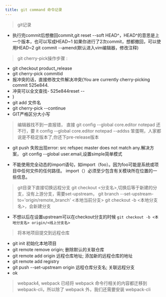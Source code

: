 ```yaml
---
title: git command 命令记录
---
```


> git记录

 - 执行完commit后想撤回commit,git reset --soft HEAD^，HEAD^的意思是上一个版本，也可以写成HEAD~1
 如果你进行了2次commit，想都撤回，可以使用HEAD~2
 git commit --amend(默认进入vim编辑器，修改注释)
 
> git cherry-pick操作步骤 :
 - git checkout  product_release
 - git cherry-pick commitid
 - 报冲突的话，直接修改文件解决冲突(You are currently cherry-picking commit 525e844.
 - 冲突可以全文查找- 525e844reset --
 - )
 - git add 文件名
 - git cherry-pick --continue
 - GIT严格区分大小写
> 编辑器找不到一直报错，
直接 git config --global core.editor notepad 还不行，要
it config --global core.editor notepad  --addss
> 笨蛋啊，人家都说是不稳定版本了,你还下pre-release版本

- git push 失败出现error: src refspec master does not match any.解决方案， git config --global user.email,设置simple简单模式

- 不能使用完全动态的import语句，如import（foo）。因为foo可能是系统或项目中任何文件的任何路径。
import（）必须至少包含有关模块所在位置的一些信息。

> git目录下直接切换远程分支 git checkout <分支名>,切换后等于新建的分支，没有上游分支，需要set-upstream，
   git branch --set-upstream-to='origin/remote_branch'  <本地当前分支>
   git checkout -b <本地分支名>，会新建分支
   - 不想以后在设置upstream可以在checkout分支的时候
   `git checkout -b <本地分支名> origin/<线上分支名>`
> 将本地项目提交到远程仓库
- git init 初始化本地项目
- git remote remove origin; 删除默认的关联仓库
- git remote add  origin 远程仓库地址; 添加新的远程仓库的地址
- git remote add registry 
- git push --set-upstream origin 远程仓库分支名; 关联远程分支
- ok 
> webpack4, webpack 已经将 webpack 命令行相关的内容都迁移到 webpack-cli，所以除了 webpack 外，我们还需要安装 webpack-cli